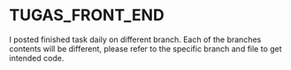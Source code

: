 # TUGAS_FRONT_END
I posted finished task daily on different branch.
Each of the branches contents will be different, 
please refer to the specific branch and file to get intended code.
